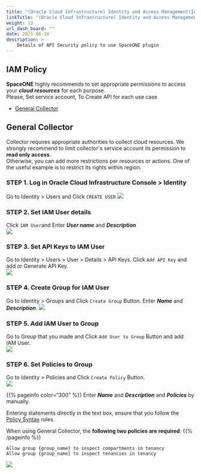 ```yaml
---
title: "(Oracle Cloud Infrastructure) Identity and Access Management(IAM) Policy Management"
linkTitle: "(Oracle Cloud Infrastructure) Identity and Access Management(IAM) Policy Management"
weight: 13
url_dash_board: "" 
date: 2021-06-10
description: >
    Details of API Security policy to use SpaceONE plugin
---
```


## IAM Policy
**SpaceONE** highly recommends to set appropriate permissions to access your _**cloud resources**_ for each purpose.<br> 
Please, Set service account,  To Create API for each use case

* [General Collector](#general-collector)

## General Collector
Collector requires appropriate authorities to collect cloud resources. We strongly recommend to limit collector's service account its permission to **read only access**.<br>
Otherwise, you can add more restrictions per resources or actions. One of the useful example is to restrict its rights within region.

### **STEP 1. Log in Oracle Cloud Infrastructure Console &gt; Identity**
Go to Identity &gt; Users and Click   `CREATE USER`
![](/docs/guides/service_account/service_account_img/oracle/create_user_button.png)

### **STEP 2. Set IAM User details**
Click  `IAM User`and Enter  _**User name**_ and _**Description**_ <br>
![](/docs/guides/service_account/service_account_img/oracle/create_iam_user.png)

### **STEP 3. Set API Keys to IAM User**
Go to Identity &gt; Users &gt; User &gt; Details &gt; API Keys. Click  `Add API Key`  and add or Generate API Key.<br>
![](/docs/guides/service_account/service_account_img/oracle/add_or_generate_api_key.png)


### **STEP 4. Create Group for IAM User** 
Go to Identity &gt; Groups and Click   `Create Group` Button. Enter _**Name**_ and _**Description**_.
![](/docs/guides/service_account/service_account_img/oracle/create_group.png)

### **STEP 5. Add IAM User to Group**
Go to Group that you made and Click  `Add User to Group`  Button and add IAM User. <br>
![](/docs/guides/service_account/service_account_img/oracle/add_user_to_group.png)

### **STEP 6. Set Policies to Group**
Go to Identity &gt; Policies and Click  `Create Policy` Button.<br>
![](/docs/guides/service_account/service_account_img/oracle/move_to_policies.png)

{{% pageinfo color=“300” %}}
Enter _**Name**_ and _**Description**_ and _**Policies**_ by manually. 

Entering statements directly in the text box, ensure that you follow the [Policy Syntax](https://docs.oracle.com/en-us/iaas/Content/Identity/Concepts/policysyntax.htm#Policy_Syntax) rules.

When using General Collector, the **following two policies are required**:
{{% /pageinfo %}}

```text
Allow group {group_name} to inspect compartments in tenancy
Allow group {group_name} to inspect tenancies in tenancy
```

![](/docs/guides/service_account/service_account_img/oracle/create_policies.png)